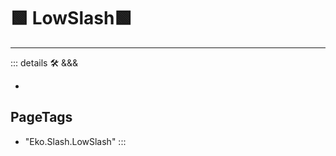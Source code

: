 
# 🟩  <eko>LowSlash</eko>🟩



---

<!-- =================================================== -->
<!-- =================================================== -->
<!-- =================================================== -->
<!-- =================================================== -->
<!-- =================================================== -->
::: details 🛠 <dev>&&&</dev>

-

<h2>PageTags</h2>

- "Eko.Slash.LowSlash"
:::
